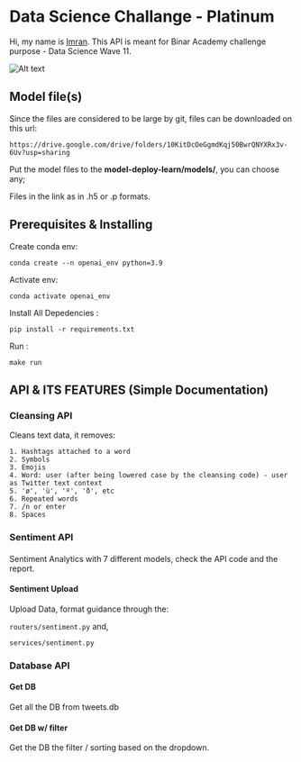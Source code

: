 # Data Science Challange - Platinum

Hi, my name is [Imran](https://www.linkedin.com/in/imranharun/).
This API is meant for Binar Academy challenge purpose - Data Science Wave 11.

![Alt text](https://bisnisbanten.com/wp-content/uploads/2022/08/Untitled-1dad.jpg)

## Model file(s)

Since the files are considered to be large by git, files can be downloaded on this url:

``
https://drive.google.com/drive/folders/10KitDcOeGgmdKqj50BwrQNYXRx3v-6Uv?usp=sharing
``

Put the model files to the **model-deploy-learn/models/**, you can choose any;

Files in the link as in .h5 or .p formats.

## Prerequisites  & Installing
 
 
Create conda env:
 
 
``
conda create --n openai_env python=3.9
``
 
Activate env:
 
 
``
conda activate openai_env
``
 
Install All Depedencies :
 
``
pip install -r requirements.txt
``
 
Run :
 
``
make run
``

## API & ITS FEATURES (Simple Documentation)

### Cleansing API

Cleans text data, it removes:

    1. Hashtags attached to a word
    2. Symbols
    3. Emojis
    4. Word: user (after being lowered case by the cleansing code) - user as Twitter text context
    5. 'ø', 'ù', 'º', 'ð', etc
    6. Repeated words
    7. /n or enter
    8. Spaces

### Sentiment API

####
Sentiment Analytics with 7 different models, check the API code and the report.

#### Sentiment Upload
Upload Data, format guidance through the:

``
routers/sentiment.py
``
and,

``
services/sentiment.py
``

### Database API

#### Get DB

Get all the DB from tweets.db

#### Get DB w/ filter

Get the DB the filter / sorting based on the dropdown.